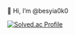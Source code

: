 👋 Hi, I’m @besyia0k0 

[![Solved.ac Profile](http://mazassumnida.wtf/api/v2/generate_badge?boj={handle})](https://solved.ac/{handle})
